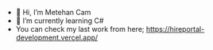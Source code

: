 - 👋 Hi, I’m Metehan Cam
- 🌱 I’m currently learning C# 
- You can check my last work from here; https://hireportal-development.vercel.app/
